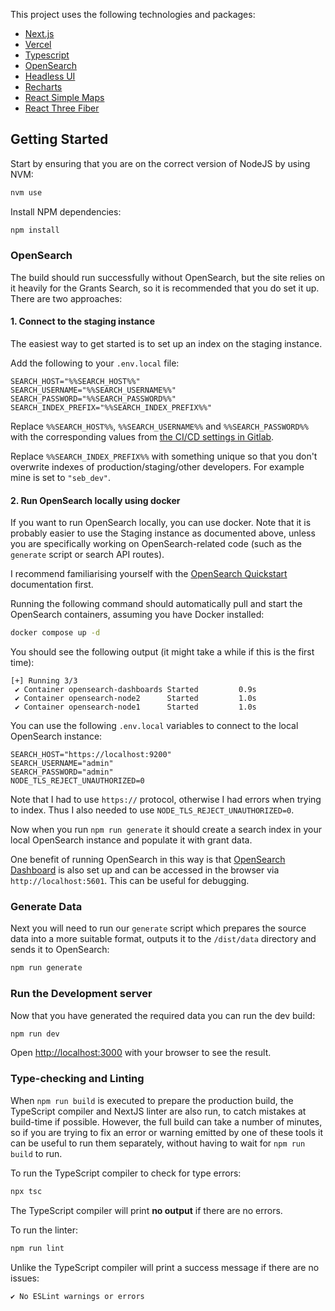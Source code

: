 This project uses the following technologies and packages:

- [Next.js](https://nextjs.org)
- [Vercel](https://vercel.com)
- [Typescript](https://www.typescriptlang.org)
- [OpenSearch](https://opensearch.org)
- [Headless UI](https://headlessui.com)
- [Recharts](https://recharts.org)
- [React Simple Maps](https://www.react-simple-maps.io)
- [React Three Fiber](https://docs.pmnd.rs/react-three-fiber)

## Getting Started

Start by ensuring that you are on the correct version of NodeJS by using NVM:

```bash
nvm use
```

Install NPM dependencies:

```bash
npm install
```

### OpenSearch

The build should run successfully without OpenSearch, but the site relies on it heavily for the Grants Search, so it is recommended that you do set it up. There are two approaches:

#### 1. Connect to the staging instance

The easiest way to get started is to set up an index on the staging instance.

Add the following to your `.env.local` file:

```
SEARCH_HOST="%%SEARCH_HOST%%"
SEARCH_USERNAME="%%SEARCH_USERNAME%%"
SEARCH_PASSWORD="%%SEARCH_PASSWORD%%"
SEARCH_INDEX_PREFIX="%%SEARCH_INDEX_PREFIX%%"
```

Replace `%%SEARCH_HOST%%`, `%%SEARCH_USERNAME%%` and `%%SEARCH_PASSWORD%%` with the corresponding values from [the CI/CD settings in Gitlab](https://gitlab.enovate.co.uk/clients/pandemic-pact/-/settings/ci_cd#js-cicd-variables-settings).

Replace `%%SEARCH_INDEX_PREFIX%%` with something unique so that you don't overwrite indexes of production/staging/other developers. For example mine is set to `"seb_dev"`.

#### 2. Run OpenSearch locally using docker

If you want to run OpenSearch locally, you can use docker. Note that it is probably easier to use the Staging instance as documented above, unless you are specifically working on OpenSearch-related code (such as the `generate` script or search API routes).

I recommend familiarising yourself with the [OpenSearch Quickstart](https://opensearch.org/docs/latest/quickstart/) documentation first.

Running the following command should automatically pull and start the OpenSearch containers, assuming you have Docker installed:

```bash
docker compose up -d
```

You should see the following output (it might take a while if this is the first time):

```
[+] Running 3/3
 ✔ Container opensearch-dashboards Started         0.9s
 ✔ Container opensearch-node2      Started         1.0s
 ✔ Container opensearch-node1      Started         1.0s
```

You can use the following `.env.local` variables to connect to the local OpenSearch instance:

```
SEARCH_HOST="https://localhost:9200"
SEARCH_USERNAME="admin"
SEARCH_PASSWORD="admin"
NODE_TLS_REJECT_UNAUTHORIZED=0
```

Note that I had to use `https://` protocol, otherwise I had errors when trying to index. Thus I also needed to use `NODE_TLS_REJECT_UNAUTHORIZED=0`.

Now when you run `npm run generate` it should create a search index in your local OpenSearch instance and populate it with grant data.

One benefit of running OpenSearch in this way is that [OpenSearch Dashboard](https://opensearch.org/docs/latest/dashboards/quickstart/) is also set up and can be accessed in the browser via `http://localhost:5601`. This can be useful for debugging.

### Generate Data

Next you will need to run our `generate` script which prepares the source data into a more suitable format, outputs it to the `/dist/data` directory and sends it to OpenSearch:

```bash
npm run generate
```

### Run the Development server

Now that you have generated the required data you can run the dev build:

```bash
npm run dev
```

Open [http://localhost:3000](http://localhost:3000) with your browser to see the result.

### Type-checking and Linting

When `npm run build` is executed to prepare the production build, the TypeScript compiler and NextJS linter are also run, to catch mistakes at build-time if possible. However, the full build can take a number of minutes, so if you are trying to fix an error or warning emitted by one of these tools it can be useful to run them separately, without having to wait for `npm run build` to run.

To run the TypeScript compiler to check for type errors:

```bash
npx tsc
```

The TypeScript compiler will print **no output** if there are no errors.

To run the linter:

```bash
npm run lint
```

Unlike the TypeScript compiler will print a success message if there are no issues:

```
✔ No ESLint warnings or errors
```
